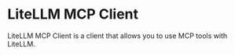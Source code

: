 # LiteLLM MCP Client

LiteLLM MCP Client is a client that allows you to use MCP tools with LiteLLM.




